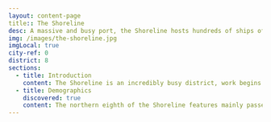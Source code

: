 ```yaml
---
layout: content-page
title:: The Shoreline
desc: A massive and busy port, the Shoreline hosts hundreds of ships of all sorts, from trade, to passenger, to military.
img: /images/the-shoreline.jpg
imgLocal: true
city-ref: 0
district: 8
sections:
  - title: Introduction
    content: The Shoreline is an incredibly busy district, work begins at the early hours of the morning and runs late into the evening. It regularly sees visitors from other lands looking to trade or stop and resupply along their voyages. The district sits outside of the city wall as a form of protection for the rest of the city.
  - title: Demographics
    discovered: true
    content: The northern eighth of the Shoreline features mainly passenger vessels. The next eighth are the docks dedicated to the fishing industry. The southern quarter of the Shoreline houses the Crown Navy shipyard. The middle section, talking up half of the Shoreline are the docks dedicated to the massive amount of trade vessels that routinely depart and arrive from Port George. The district is mainly a commercial district, with few residential buildings beyond those of established shipmasters and a few taverns and inns.
---
```

